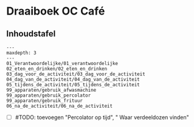 # Draaiboek OC Café

## Inhoudstafel
<!-- 
* [Changelog](CHANGELOG.md)
* [Verantwoordelijke](01_Verantwoordelijke/01_verantwoordelijke.md)
* [Eten en drinken](02_eten_en_drinken/02_eten_en_drinken.md)
* [Dag voor de activiteit](03_dag_voor_de_activiteit/03_dag_voor_de_activiteit.md)
* [Dag van de activiteit](04_dag_van_de_activiteit/04_dag_van_de_activiteit.md)
* [Tijdens de activiteit](05_tijdens_de_activiteit/05_tijdens_de_activiteit.md)
* [Tijdens de activiteit: gebruik afwasmachine](99_apparaten/gebruik_afwasmachine.md)
* [Tijdens de activiteit: gebruik percolator](99_apparaten/gebruik_percolator.md)
* [Na de activiteit](06_na_de_activiteit/06_na_de_activiteit.md) -->

```{toctree}
---
maxdepth: 3
---
01_Verantwoordelijke/01_verantwoordelijke
02_eten_en_drinken/02_eten_en_drinken
03_dag_voor_de_activiteit/03_dag_voor_de_activiteit
04_dag_van_de_activiteit/04_dag_van_de_activiteit
05_tijdens_de_activiteit/05_tijdens_de_activiteit
99_apparaten/gebruik_afwasmachine
99_apparaten/gebruik_percolator
99_apparaten/gebruik_frituur
06_na_de_activiteit/06_na_de_activiteit
```

* [ ] #TODO: toevoegen "Percolator op tijd", " Waar verdeeldozen vinden"
